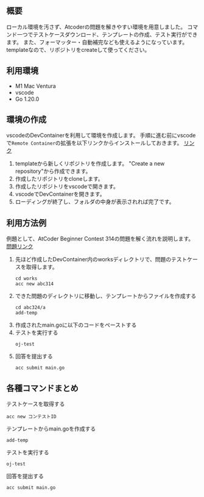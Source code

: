 ## 概要
ローカル環境を汚さず、Atcoderの問題を解きやすい環境を用意しました。
コマンド一つでテストケースダウンロード、テンプレートの作成、テスト実行ができます。
また、フォーマッター・自動補完なども使えるようになっています。
templateなので、リポジトリをcreateして使ってください。

## 利用環境
- M1 Mac Ventura
- vscode
- Go 1.20.0

## 環境の作成
  vscodeのDevContainerを利用して環境を作成します。
  手順に進む前にvscodeで`Remote Container`の拡張を以下リンクからインストールしておきます。
  [リンク](https://marketplace.visualstudio.com/items?itemName=ms-vscode-remote.vscode-remote-extensionpack)

1. templateから新しくリポジトリを作成します。
"Create a new repository"から作成できます。
1. 作成したリポジトリをcloneします。
2. 作成したリポジトリをvscodeで開きます。
3. vscodeでDevContainerを開きます。
4. ローディングが終了し、フォルダの中身が表示されれば完了です。

## 利用方法例
例題として、AtCoder Beginner Contest 314の問題を解く流れを説明します。
[問題リンク](https://atcoder.jp/contests/abc314)

1. 先ほど作成したDevContainer内のworksディレクトリで、問題のテストケースを取得します。
    ```
    cd works
    acc new abc314
    ```
2. できた問題のディレクトリに移動し、テンプレートからファイルを作成する
    ```
    cd abc324/a
    add-temp
    ```
3. 作成されたmain.goに以下のコードをペーストする
4. テストを実行する
    ```
    oj-test
    ```
5. 回答を提出する
    ```
    acc submit main.go
    ```

## 各種コマンドまとめ
テストケースを取得する
```
acc new コンテストID
```
テンプレートからmain.goを作成する
```
add-temp
```
テストを実行する
```
oj-test
```
回答を提出する
```
acc submit main.go
```